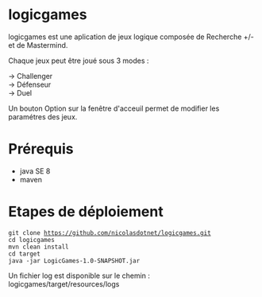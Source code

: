 # logicgames

logicgames est une aplication de jeux logique composée de Recherche +/- et de Mastermind.  

Chaque jeux peut être joué sous 3 modes :   

-> Challenger  
-> Défenseur   
-> Duel

Un bouton Option sur la fenêtre d'acceuil permet de modifier les paramétres des jeux.  


# Prérequis

- java SE 8
- maven

# Etapes de déploiement

<code>git clone https://github.com/nicolasdotnet/logicgames.git</code>  
<code>cd logicgames</code>    
<code>mvn clean install</code>   
<code>cd target</code>   
<code>java -jar LogicGames-1.0-SNAPSHOT.jar</code>   


Un fichier log est disponible sur le chemin : logicgames/target/resources/logs  
